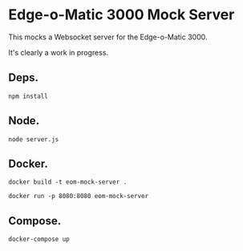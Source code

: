 # Edge-o-Matic 3000 Mock Server
This mocks a Websocket server for the Edge-o-Matic 3000.

It's clearly a work in progress.

## Deps.

`npm install`

## Node.

`node server.js`

## Docker.

`docker build -t eom-mock-server .`

`docker run -p 8080:8080 eom-mock-server`

## Compose.

`docker-compose up`

